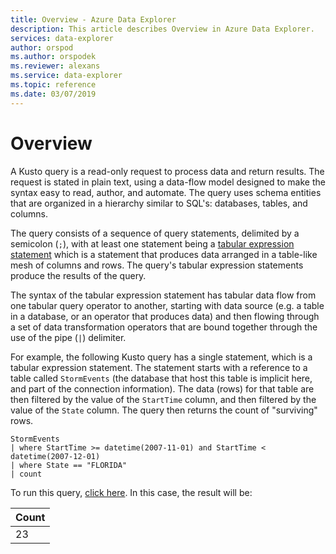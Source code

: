 ```yaml
---
title: Overview - Azure Data Explorer
description: This article describes Overview in Azure Data Explorer.
services: data-explorer
author: orspod
ms.author: orspodek
ms.reviewer: alexans
ms.service: data-explorer
ms.topic: reference
ms.date: 03/07/2019
---
```

# Overview

A Kusto query is a read-only request to process data and return results.
The request is stated in plain text, using a data-flow model designed to
make the syntax easy to read, author, and automate. The query uses schema
entities that are organized in a hierarchy similar to SQL's: databases, tables,
and columns.

The query consists of a sequence of query statements, delimited by a semicolon
(`;`), with at least one statement being a [tabular expression statement](tabularexpressionstatements.md)
which is a statement that produces data arranged in a table-like mesh of
columns and rows. The query's tabular expression statements produce the results of the
query.

The syntax of the tabular expression statement has tabular data flow from one
tabular query operator to another, starting with data source (e.g. a table
in a database, or an operator that produces data) and then flowing through
a set of data transformation operators that are bound together through the
use of the pipe (`|`) delimiter.

For example, the following Kusto query has a single statement, which is a
tabular expression statement. The statement starts with a reference to a table
called `StormEvents` (the database that host this table is implicit here, and part
of the connection information). The data (rows) for that table are then filtered
by the value of the `StartTime` column, and then filtered by the value of the
`State` column. The query then returns the count of "surviving" rows.

<!-- csl: https://help.kusto.windows.net:443/Samples -->
```kusto
StormEvents 
| where StartTime >= datetime(2007-11-01) and StartTime < datetime(2007-12-01)
| where State == "FLORIDA"  
| count 
```

To run this query, [click here](https://dataexplorer.azure.com/clusters/help/databases/Samples?query=H4sIAAAAAAAAAwsuyS/KdS1LzSspVuDlqlEoz0gtSlUILkksKgnJzE1VsLNVSEksSS0BsjWMDAzMdQ0NdQ0MNRUS81KQVNmgKzICKUIxryRVwdZWQcnNxz/I08VRSQFsW3J+aV6JAgAwMx4+hAAAAA==).
In this case, the result will be:

|Count|
|-----|
|   23|
